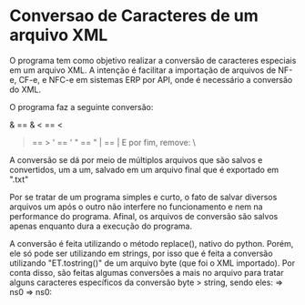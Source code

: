 # Conversao de Caracteres de um arquivo XML 

O programa tem como objetivo realizar a conversão de caracteres especiais em um arquivo XML. 
A intenção é facilitar a importação de arquivos de NF-e, CF-e, e NFC-e em sistemas ERP por API, onde é necessário a conversão do XML.

O programa faz a seguinte conversão:

& == &amp;
< == &lt;
> == &gt;
' == &apos;
" == &quot;
| == &#124;
E por fim, remove: \
 
A conversão se dá por meio de múltiplos arquivos que são salvos e convertidos, um a um, salvado em um arquivo final que é exportado em ".txt"

Por se tratar de um programa simples e curto, o fato de salvar diversos arquivos um após o outro não interfere no funcionamento e nem na performance do programa. Afinal, os arquivos de conversão são salvos apenas enquanto dura a execução do programa.

A conversão é feita utilizando o método replace(), nativo do python. Porém, ele só pode ser utilizando em strings, por isso que é feita a conversão utilizando "ET.tostring()" de um arquivo byte (que foi o XML importado).
Por conta disso, são feitas algumas conversões a mais no arquivo para tratar alguns caracteres específicos da conversão byte > string, sendo eles:
=> ns0
=> ns0:
